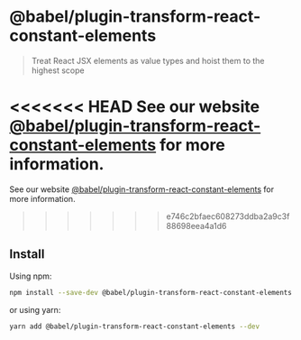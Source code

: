 # @babel/plugin-transform-react-constant-elements

> Treat React JSX elements as value types and hoist them to the highest scope

<<<<<<< HEAD
See our website [@babel/plugin-transform-react-constant-elements](https://babeljs.io/docs/en/next/babel-plugin-transform-react-constant-elements.html) for more information.
=======
See our website [@babel/plugin-transform-react-constant-elements](https://babeljs.io/docs/en/babel-plugin-transform-react-constant-elements) for more information.
>>>>>>> e746c2bfaec608273ddba2a9c3f88698eea4a1d6

## Install

Using npm:

```sh
npm install --save-dev @babel/plugin-transform-react-constant-elements
```

or using yarn:

```sh
yarn add @babel/plugin-transform-react-constant-elements --dev
```
